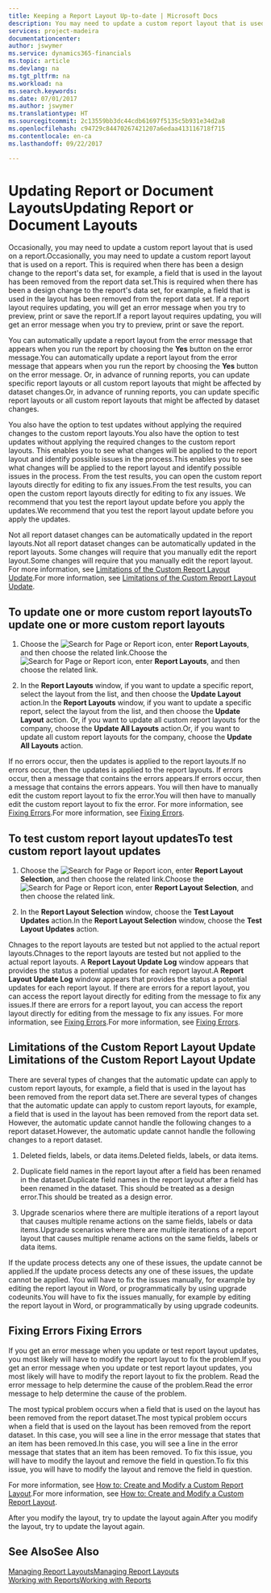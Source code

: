 ```yaml
---
title: Keeping a Report Layout Up-to-date | Microsoft Docs
description: You may need to update a custom report layout that is used on a report. This is required when there has been a design change to the report's data set, for example, a field that is used in the layout has been removed from the report data set.
services: project-madeira
documentationcenter: 
author: jswymer
ms.service: dynamics365-financials
ms.topic: article
ms.devlang: na
ms.tgt_pltfrm: na
ms.workload: na
ms.search.keywords: 
ms.date: 07/01/2017
ms.author: jswymer
ms.translationtype: HT
ms.sourcegitcommit: 2c13559bb3dc44cdb61697f5135c5b931e34d2a8
ms.openlocfilehash: c94729c84470267421207a6edaa413116718f715
ms.contentlocale: en-ca
ms.lasthandoff: 09/22/2017

---
```

# <a name="updating-report-or-document-layouts"></a><span data-ttu-id="5a721-104">Updating Report or Document Layouts</span><span class="sxs-lookup"><span data-stu-id="5a721-104">Updating Report or Document Layouts</span></span>
<span data-ttu-id="5a721-105">Occasionally, you may need to update a custom report layout that is used on a report.</span><span class="sxs-lookup"><span data-stu-id="5a721-105">Occasionally, you may need to update a custom report layout that is used on a report.</span></span> <span data-ttu-id="5a721-106">This is required when there has been a design change to the report's data set, for example, a field that is used in the layout has been removed from the report data set.</span><span class="sxs-lookup"><span data-stu-id="5a721-106">This is required when there has been a design change to the report's data set, for example, a field that is used in the layout has been removed from the report data set.</span></span> <span data-ttu-id="5a721-107">If a report layout requires updating, you will get an error message when you try to preview, print or save the report.</span><span class="sxs-lookup"><span data-stu-id="5a721-107">If a report layout requires updating, you will get an error message when you try to preview, print or save the report.</span></span>  
  
<span data-ttu-id="5a721-108">You can automatically update a report layout from the error message that appears when you run the report by choosing the **Yes** button on the error message.</span><span class="sxs-lookup"><span data-stu-id="5a721-108">You can automatically update a report layout from the error message that appears when you run the report by choosing the **Yes** button on the error message.</span></span> <span data-ttu-id="5a721-109">Or, in advance of running reports, you can update specific report layouts or all custom report layouts that might be affected by dataset changes.</span><span class="sxs-lookup"><span data-stu-id="5a721-109">Or, in advance of running reports, you can update specific report layouts or all custom report layouts that might be affected by dataset changes.</span></span>  
  
<span data-ttu-id="5a721-110">You also have the option to test updates without applying the required changes to the custom report layouts.</span><span class="sxs-lookup"><span data-stu-id="5a721-110">You also have the option to test updates without applying the required changes to the custom report layouts.</span></span> <span data-ttu-id="5a721-111">This enables you to see what changes will be applied to the report layout and identify possible issues in the process.</span><span class="sxs-lookup"><span data-stu-id="5a721-111">This enables you to see what changes will be applied to the report layout and identify possible issues in the process.</span></span> <span data-ttu-id="5a721-112">From the test results, you can open the custom report layouts directly for editing to fix any issues.</span><span class="sxs-lookup"><span data-stu-id="5a721-112">From the test results, you can open the custom report layouts directly for editing to fix any issues.</span></span> <span data-ttu-id="5a721-113">We recommend that you test the report layout update before you apply the updates.</span><span class="sxs-lookup"><span data-stu-id="5a721-113">We recommend that you test the report layout update before you apply the updates.</span></span>  
  
<span data-ttu-id="5a721-114">Not all report dataset changes can be automatically updated in the report layouts.</span><span class="sxs-lookup"><span data-stu-id="5a721-114">Not all report dataset changes can be automatically updated in the report layouts.</span></span> <span data-ttu-id="5a721-115">Some changes will require that you manually edit the report layout.</span><span class="sxs-lookup"><span data-stu-id="5a721-115">Some changes will require that you manually edit the report layout.</span></span> <span data-ttu-id="5a721-116">For more information, see [Limitations of the Custom Report Layout Update](ui-update-report-layouts.md#UpdateLimitations).</span><span class="sxs-lookup"><span data-stu-id="5a721-116">For more information, see [Limitations of the Custom Report Layout Update](ui-update-report-layouts.md#UpdateLimitations).</span></span>  
  
## <a name="to-update-one-or-more-custom-report-layouts"></a><span data-ttu-id="5a721-117">To update one or more custom report layouts</span><span class="sxs-lookup"><span data-stu-id="5a721-117">To update one or more custom report layouts</span></span>  
  
1.  <span data-ttu-id="5a721-118">Choose the ![Search for Page or Report](media/ui-search/search_small.png "Search for Page or Report icon") icon, enter **Report Layouts**, and then choose the related link.</span><span class="sxs-lookup"><span data-stu-id="5a721-118">Choose the ![Search for Page or Report](media/ui-search/search_small.png "Search for Page or Report icon") icon, enter **Report Layouts**, and then choose the related link.</span></span>  
  
2.  <span data-ttu-id="5a721-119">In the **Report Layouts** window, if you want to update a specific report, select the layout from the list, and then choose the **Update Layout** action.</span><span class="sxs-lookup"><span data-stu-id="5a721-119">In the **Report Layouts** window, if you want to update a specific report, select the layout from the list, and then choose the **Update Layout** action.</span></span> <span data-ttu-id="5a721-120">Or, if you want to update all custom report layouts for the company, choose the **Update All Layouts** action.</span><span class="sxs-lookup"><span data-stu-id="5a721-120">Or, if you want to update all custom report layouts for the company, choose the **Update All Layouts** action.</span></span>  

<span data-ttu-id="5a721-121">If no errors occur, then the updates is applied to the report layouts.</span><span class="sxs-lookup"><span data-stu-id="5a721-121">If no errors occur, then the updates is applied to the report layouts.</span></span> <span data-ttu-id="5a721-122">If errors occur, then a message that contains the errors appears.</span><span class="sxs-lookup"><span data-stu-id="5a721-122">If errors occur, then a message that contains the errors appears.</span></span> <span data-ttu-id="5a721-123">You will then have to manually edit the custom report layout to fix the error.</span><span class="sxs-lookup"><span data-stu-id="5a721-123">You will then have to manually edit the custom report layout to fix the error.</span></span> <span data-ttu-id="5a721-124">For more information, see [Fixing Errors](ui-update-report-layouts.md#FixErrors).</span><span class="sxs-lookup"><span data-stu-id="5a721-124">For more information, see [Fixing Errors](ui-update-report-layouts.md#FixErrors).</span></span>  

## <a name="to-test-custom-report-layout-updates"></a><span data-ttu-id="5a721-125">To test custom report layout updates</span><span class="sxs-lookup"><span data-stu-id="5a721-125">To test custom report layout updates</span></span>  
  
1.  <span data-ttu-id="5a721-126">Choose the ![Search for Page or Report](media/ui-search/search_small.png "Search for Page or Report icon") icon, enter **Report Layout Selection**, and then choose the related link.</span><span class="sxs-lookup"><span data-stu-id="5a721-126">Choose the ![Search for Page or Report](media/ui-search/search_small.png "Search for Page or Report icon") icon, enter **Report Layout Selection**, and then choose the related link.</span></span>  
  
2.  <span data-ttu-id="5a721-127">In the **Report Layout Selection** window, choose the **Test Layout Updates** action.</span><span class="sxs-lookup"><span data-stu-id="5a721-127">In the **Report Layout Selection** window, choose the **Test Layout Updates** action.</span></span>  
  
 <span data-ttu-id="5a721-128">Chnages to the report layouts are tested but not applied to the actual report layouts.</span><span class="sxs-lookup"><span data-stu-id="5a721-128">Chnages to the report layouts are tested but not applied to the actual report layouts.</span></span> <span data-ttu-id="5a721-129">A **Report Layout Update Log** window appears that provides the status a potential updates for each report layout.</span><span class="sxs-lookup"><span data-stu-id="5a721-129">A **Report Layout Update Log** window appears that provides the status a potential updates for each report layout.</span></span> <span data-ttu-id="5a721-130">If there are errors for a report layout, you can access the report layout directly for editing from the message to fix any issues.</span><span class="sxs-lookup"><span data-stu-id="5a721-130">If there are errors for a report layout, you can access the report layout directly for editing from the message to fix any issues.</span></span> <span data-ttu-id="5a721-131">For more information, see [Fixing Errors](ui-update-report-layouts.md#FixErrors).</span><span class="sxs-lookup"><span data-stu-id="5a721-131">For more information, see [Fixing Errors](ui-update-report-layouts.md#FixErrors).</span></span>  
  
##  <span data-ttu-id="5a721-132"><a name="UpdateLimitations"></a> Limitations of the Custom Report Layout Update</span><span class="sxs-lookup"><span data-stu-id="5a721-132"><a name="UpdateLimitations"></a> Limitations of the Custom Report Layout Update</span></span>  
 <span data-ttu-id="5a721-133">There are several types of changes that the automatic update can apply to custom report layouts, for example, a field that is used in the layout has been removed from the report data set.</span><span class="sxs-lookup"><span data-stu-id="5a721-133">There are several types of changes that the automatic update can apply to custom report layouts, for example, a field that is used in the layout has been removed from the report data set.</span></span> <span data-ttu-id="5a721-134">However, the automatic update cannot handle the following changes to a report dataset.</span><span class="sxs-lookup"><span data-stu-id="5a721-134">However, the automatic update cannot handle the following changes to a report dataset.</span></span>  
  
1.  <span data-ttu-id="5a721-135">Deleted fields, labels, or data items.</span><span class="sxs-lookup"><span data-stu-id="5a721-135">Deleted fields, labels, or data items.</span></span>  
  
2.  <span data-ttu-id="5a721-136">Duplicate field names in the report layout after a field has been renamed in the dataset.</span><span class="sxs-lookup"><span data-stu-id="5a721-136">Duplicate field names in the report layout after a field has been renamed in the dataset.</span></span> <span data-ttu-id="5a721-137">This should be treated as a design error.</span><span class="sxs-lookup"><span data-stu-id="5a721-137">This should be treated as a design error.</span></span>  
  
3.  <span data-ttu-id="5a721-138">Upgrade scenarios where there are multiple iterations of a report layout that causes multiple rename actions on the same fields, labels or data items.</span><span class="sxs-lookup"><span data-stu-id="5a721-138">Upgrade scenarios where there are multiple iterations of a report layout that causes multiple rename actions on the same fields, labels or data items.</span></span>  
  
 <span data-ttu-id="5a721-139">If the update process detects any one of these issues, the update cannot be applied.</span><span class="sxs-lookup"><span data-stu-id="5a721-139">If the update process detects any one of these issues, the update cannot be applied.</span></span> <span data-ttu-id="5a721-140">You will have to fix the issues manually, for example by editing the report layout in Word, or programmatically by using upgrade codeunits.</span><span class="sxs-lookup"><span data-stu-id="5a721-140">You will have to fix the issues manually, for example by editing the report layout in Word, or programmatically by using upgrade codeunits.</span></span>  
  
##  <span data-ttu-id="5a721-141"><a name="FixErrors"></a> Fixing Errors</span><span class="sxs-lookup"><span data-stu-id="5a721-141"><a name="FixErrors"></a> Fixing Errors</span></span>  
 <span data-ttu-id="5a721-142">If you get an error message when you update or test report layout updates, you most likely will have to modify the report layout to fix the problem.</span><span class="sxs-lookup"><span data-stu-id="5a721-142">If you get an error message when you update or test report layout updates, you most likely will have to modify the report layout to fix the problem.</span></span> <span data-ttu-id="5a721-143">Read the error message to help determine the cause of the problem.</span><span class="sxs-lookup"><span data-stu-id="5a721-143">Read the error message to help determine the cause of the problem.</span></span>  
  
 <span data-ttu-id="5a721-144">The most typical problem occurs when a field that is used on the layout has been removed from the report dataset.</span><span class="sxs-lookup"><span data-stu-id="5a721-144">The most typical problem occurs when a field that is used on the layout has been removed from the report dataset.</span></span> <span data-ttu-id="5a721-145">In this case, you will see a line in the error message that states that an item has been removed.</span><span class="sxs-lookup"><span data-stu-id="5a721-145">In this case, you will see a line in the error message that states that an item has been removed.</span></span> <span data-ttu-id="5a721-146">To fix this issue, you will have to modify the layout and remove the field in question.</span><span class="sxs-lookup"><span data-stu-id="5a721-146">To fix this issue, you will have to modify the layout and remove the field in question.</span></span>  
  
 <span data-ttu-id="5a721-147">For more information, see [How to: Create and Modify a Custom Report Layout](ui-how-create-custom-report-layout.md#ModifyCustomLayout).</span><span class="sxs-lookup"><span data-stu-id="5a721-147">For more information, see [How to: Create and Modify a Custom Report Layout](ui-how-create-custom-report-layout.md#ModifyCustomLayout).</span></span>  
  
 <span data-ttu-id="5a721-148">After you modify the layout, try to update the layout again.</span><span class="sxs-lookup"><span data-stu-id="5a721-148">After you modify the layout, try to update the layout again.</span></span>  
  
## <a name="see-also"></a><span data-ttu-id="5a721-149">See Also</span><span class="sxs-lookup"><span data-stu-id="5a721-149">See Also</span></span>  
 [<span data-ttu-id="5a721-150">Managing Report Layouts</span><span class="sxs-lookup"><span data-stu-id="5a721-150">Managing Report Layouts</span></span>](ui-manage-report-layouts.md)  
 [<span data-ttu-id="5a721-151">Working with Reports</span><span class="sxs-lookup"><span data-stu-id="5a721-151">Working with Reports</span></span>](ui-work-report.md)  
